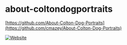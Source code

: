 # about-coltondogportraits
[https://github.com/About-Colton-Dog-Portraits](https://github.com/cmazey/About-Colton-Dog-Portraits)

[![Website](https://img.shields.io/website?style=flat-square&url=https%3A%2F%2Fabout.coltondogportraits.com%2F)](https://about.coltondogportraits.com/)
